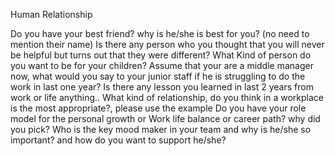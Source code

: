 Human Relationship

Do you have your best friend? why is he/she is best for you? (no need to mention their name)
Is there any person who you thought that you will never be helpful but turns out that they were different?
What Kind of person do you want to be for your children?
Assume that your are a middle manager now, what would you say to your junior staff if he is struggling to do the work in last one year?
Is there any lesson you learned in last 2 years from work or life anything..
What kind of relationship, do you think in a workplace is the most appropriate?, please use the example
Do you have your role model for the personal growth or Work life balance or career path? why did you pick?
Who is the key mood maker in your team and why is he/she so important? and how do you want to support he/she?
